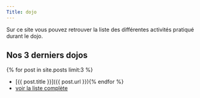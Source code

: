 ```yaml
---
Title: dojo
---
```


Sur ce site vous pouvez retrouver la liste des différentes activités pratiqué durant le dojo.

## Nos 3 derniers dojos

{% for post in site.posts limit:3 %}
* [{{ post.title }}]({{ post.url }}){% endfor %}
* [voir la liste complète](/dojos.md)
